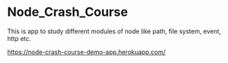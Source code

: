 # Node_Crash_Course

This is app to study different modules of node like path, file system, event, http etc.

https://node-crash-course-demo-app.herokuapp.com/
 
